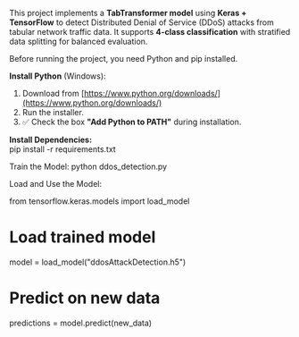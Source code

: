 This project implements a **TabTransformer model** using **Keras + TensorFlow** to detect Distributed Denial of Service (DDoS) attacks from tabular network traffic data. It supports **4-class classification** with stratified data splitting for balanced evaluation.  

Before running the project, you need Python and pip installed.  

**Install Python** (Windows):  
1. Download from [https://www.python.org/downloads/](https://www.python.org/downloads/)  
2. Run the installer.  
3. ✅ Check the box **"Add Python to PATH"** during installation.  

**Install Dependencies:**  
pip install -r requirements.txt

Train the Model:
python ddos_detection.py

Load and Use the Model:

from tensorflow.keras.models import load_model
# Load trained model
model = load_model("ddosAttackDetection.h5")

# Predict on new data
predictions = model.predict(new_data)

